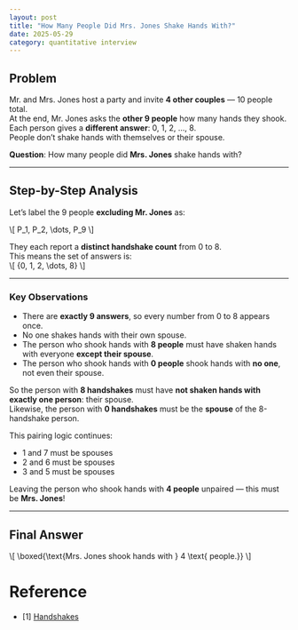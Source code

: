 ```yaml
---
layout: post
title: "How Many People Did Mrs. Jones Shake Hands With?"
date: 2025-05-29
category: quantitative interview
---
```


## Problem

Mr. and Mrs. Jones host a party and invite **4 other couples** — 10 people total.  
At the end, Mr. Jones asks the **other 9 people** how many hands they shook.  
Each person gives a **different answer**: 0, 1, 2, ..., 8.  
People don’t shake hands with themselves or their spouse.

**Question**: How many people did **Mrs. Jones** shake hands with?

---

## Step-by-Step Analysis

Let’s label the 9 people **excluding Mr. Jones** as:

\\[
P_1, P_2, \dots, P_9
\\]

They each report a **distinct handshake count** from 0 to 8.  
This means the set of answers is:  
\\[
\{0, 1, 2, \dots, 8\}
\\]

---

### Key Observations

- There are **exactly 9 answers**, so every number from 0 to 8 appears once.
- No one shakes hands with their own spouse.
- The person who shook hands with **8 people** must have shaken hands with everyone **except their spouse**.
- The person who shook hands with **0 people** shook hands with **no one**, not even their spouse.

So the person with **8 handshakes** must have **not shaken hands with exactly one person**: their spouse.  
Likewise, the person with **0 handshakes** must be the **spouse** of the 8-handshake person.

This pairing logic continues:

- 1 and 7 must be spouses
- 2 and 6 must be spouses
- 3 and 5 must be spouses

Leaving the person who shook hands with **4 people** unpaired — this must be **Mrs. Jones**!

---

## Final Answer

\\[
\boxed{\text{Mrs. Jones shook hands with } 4 \text{ people.}}
\\]

# Reference

* [1] [Handshakes](https://quantnet.com/threads/handshakes.6311/)